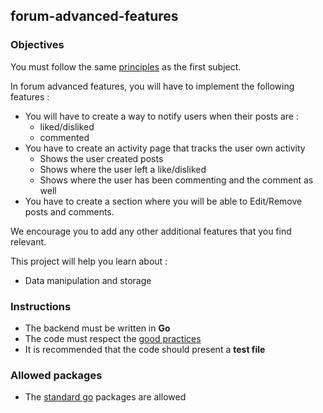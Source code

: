 ## forum-advanced-features

### Objectives

You must follow the same [principles](https://public.01-edu.org/subjects/forum/forum.en) as the first subject.

In forum advanced features, you will have to implement the following features :

- You will have to create a way to notify users when their posts are :
  - liked/disliked
  - commented
- You have to create an activity page that tracks the user own activity
  - Shows the user created posts
  - Shows where the user left a like/disliked
  - Shows where the user has been commenting and the comment as well
- You have to create a section where you will be able to Edit/Remove posts and comments.

We encourage you to add any other additional features that you find relevant.

This project will help you learn about :

- Data manipulation and storage

### Instructions

- The backend must be written in **Go**
- The code must respect the [good practices](https://public.01-edu.org/subjects/good-practices.en)
- It is recommended that the code should present a **test file**

### Allowed packages

- The [standard go](https://golang.org/pkg/) packages are allowed
